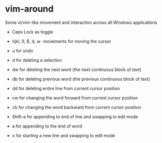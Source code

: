 # vim-around

Some vi/vim-like movement and interaction across all Windows applications

- Caps Lock as toggle
- hjkl, 0, $, d, w -movements for moving the cursor

- u for undo
- d for deleting a selection
- dw for deleting the next word (the next continuous block of text)
- db for deleting previous word (the previous continuous block of text)
- dd for deleting entire line from current cursor position
- cw for changing the word forward from current cursor position
- cb for changing the word backward from current cursor position
- Shift-a for appending to end of line and swapping to edit mode
- a for appending to the end of word
- o for starting a new line and swapping to edit mode
